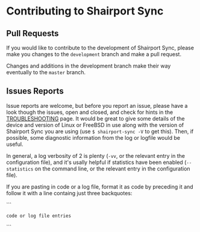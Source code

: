 
Contributing to Shairport Sync
====

Pull Requests
----
If you would like to contribute to the development of Shairport Sync, please make you changes to the `development` branch and make a pull request.

Changes and additions in the development branch make their way eventually to the `master` branch.

Issues Reports
----
Issue reports are welcome, but before you report an issue, please have a look though the issues, open and closed, and check for hints in the [TROUBLESHOOTING](TROUBLESHOOTING.md) page. It would be great to give some details of the device and version of Linux or FreeBSD in use along with the version of Shairport Sync you are using (use `$ shairport-sync -V` to get this). Then, if possible, some diagnostic information from the log or logfile would be useful.

In general, a log verbosity of 2 is plenty (`-vv`, or the relevant entry in the configuration file), and it's usally helpful if statistics have been enabled (`--statistics` on the command line, or the relevant entry in the configuration file).

If you are pasting in code or a log file, format it as code by preceding it and follow it with a line containg just three backquotes: 

\`\`\`
```
code or log file entries
```
\`\`\`

